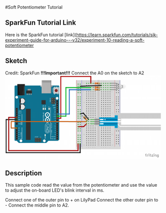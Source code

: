 #Soft Potentiometer Tutorial
## SparkFun Tutorial Link
Here is the SparkFun tutorial [link](https://learn.sparkfun.com/tutorials/sik-experiment-guide-for-arduino---v32/experiment-10-reading-a-soft-potentiometer

## Sketch
Credit: SparkFun 
**!!!Important!!!** Connect the A0 on the sketch to A2 
![SoftPot Sketch](../tutorial_img/softpot_sketch.png)

## Description
This sample code read the value from the potentiometer and use the value to adjust the on-board LED's blink interval in ms.

Connect one of the outer pin to + on LilyPad
Connect the other outer pin to -
Connect the middle pin to A2.
